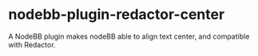# nodebb-plugin-redactor-center
A NodeBB plugin makes nodeBB able to align text center, and compatible with Redactor.
